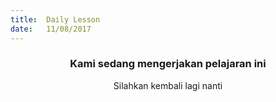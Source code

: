 ```yaml
---
title:  Daily Lesson
date:   11/08/2017
---
```


### <center>Kami sedang mengerjakan pelajaran ini</center>
<center>Silahkan kembali lagi nanti</center>